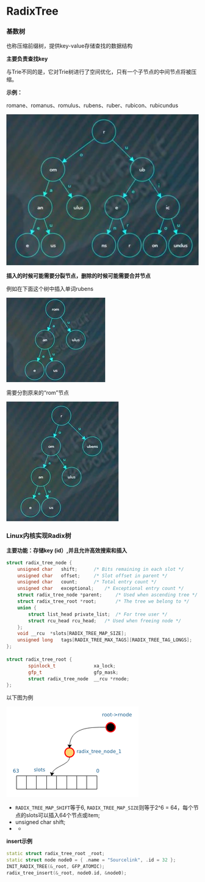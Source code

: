 # RadixTree

### **基数树**

也称压缩前缀树，提供key-value存储查找的数据结构

**主要负责查找key**

与Trie不同的是，它对Trie树进行了空间优化，只有一个子节点的中间节点将被压缩。

**示例：**

romane、romanus、romulus、rubens、ruber、rubicon、rubicundus

![](../../.gitbook/assets/wu-biao-ti-.png)

**插入的时候可能需要分裂节点，删除的时候可能需要合并节点**

例如在下面这个树中插入单词rubens

![](../../.gitbook/assets/6698af16977bd2872c898077843db61e.jpg)

需要分割原来的“rom”节点

![](../../.gitbook/assets/63f98f6790a27bf5ff3260ff3e654833%20%281%29.jpg)

### **Linux内核实现Radix树**

**主要功能：存储key \(id）,并且允许高效搜索和插入**

```cpp
struct radix_tree_node {
	unsigned char	shift;		/* Bits remaining in each slot */
	unsigned char	offset;		/* Slot offset in parent */
	unsigned char	count;		/* Total entry count */ 
	unsigned char	exceptional;	/* Exceptional entry count */
	struct radix_tree_node *parent;		/* Used when ascending tree */
	struct radix_tree_root *root;		/* The tree we belong to */
	union {
		struct list_head private_list;	/* For tree user */
		struct rcu_head	rcu_head;	/* Used when freeing node */
	};
	void __rcu	*slots[RADIX_TREE_MAP_SIZE];
	unsigned long	tags[RADIX_TREE_MAX_TAGS][RADIX_TREE_TAG_LONGS];
};

struct radix_tree_root {
        spinlock_t              xa_lock;
        gfp_t                   gfp_mask;
        struct radix_tree_node  __rcu *rnode;
};
```

以下图为例

![&#x5F53;&#x524D;&#x53EA;&#x6709;&#x4E00;&#x4E2A;node&#xFF0C;&#x8FD8;&#x6709;&#x4E00;&#x4E2A;root](../../.gitbook/assets/20190926221056449_299958990.png)

*  `RADIX_TREE_MAP_SHIFT`等于6, `RADIX_TREE_MAP_SIZE`则等于2^6 = 64，每个节点的slots可以插入64个节点或item;
* unsigned char shift;
* * 
**insert示例**

```cpp
static struct radix_tree_root _root;
static struct node node0 = { .name = "Sourcelink", .id = 32 };
INIT_RADIX_TREE(&_root, GFP_ATOMIC);
radix_tree_insert(&_root, node0.id, &node0);
```

